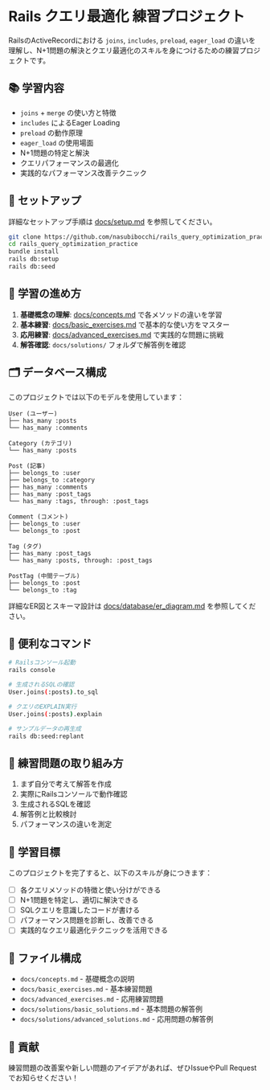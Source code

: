 # Rails クエリ最適化 練習プロジェクト

RailsのActiveRecordにおける `joins`, `includes`, `preload`, `eager_load` の違いを理解し、N+1問題の解決とクエリ最適化のスキルを身につけるための練習プロジェクトです。

## 📚 学習内容

- `joins` + `merge` の使い方と特徴
- `includes` によるEager Loading
- `preload` の動作原理
- `eager_load` の使用場面
- N+1問題の特定と解決
- クエリパフォーマンスの最適化
- 実践的なパフォーマンス改善テクニック

## 🚀 セットアップ

詳細なセットアップ手順は [docs/setup.md](docs/setup.md) を参照してください。

```bash
git clone https://github.com/nasubibocchi/rails_query_optimization_practice.git
cd rails_query_optimization_practice
bundle install
rails db:setup
rails db:seed
```

## 📖 学習の進め方

1. **基礎概念の理解**: [docs/concepts.md](docs/concepts.md) で各メソッドの違いを学習
2. **基本練習**: [docs/basic_exercises.md](docs/basic_exercises.md) で基本的な使い方をマスター
3. **応用練習**: [docs/advanced_exercises.md](docs/advanced_exercises.md) で実践的な問題に挑戦
4. **解答確認**: `docs/solutions/` フォルダで解答例を確認

## 🗂️ データベース構成

このプロジェクトでは以下のモデルを使用しています：

```
User (ユーザー)
├── has_many :posts
└── has_many :comments

Category (カテゴリ)
└── has_many :posts

Post (記事)
├── belongs_to :user
├── belongs_to :category
├── has_many :comments
├── has_many :post_tags
└── has_many :tags, through: :post_tags

Comment (コメント)
├── belongs_to :user
└── belongs_to :post

Tag (タグ)
├── has_many :post_tags
└── has_many :posts, through: :post_tags

PostTag (中間テーブル)
├── belongs_to :post
└── belongs_to :tag
```

詳細なER図とスキーマ設計は [docs/database/er_diagram.md](https://github.com/nasubibocchi/rails_query_optimization_practice/blob/main/docs/database_schema.md) を参照してください。

## 🔧 便利なコマンド

```bash
# Railsコンソール起動
rails console

# 生成されるSQLの確認
User.joins(:posts).to_sql

# クエリのEXPLAIN実行
User.joins(:posts).explain

# サンプルデータの再生成
rails db:seed:replant
```

## 📝 練習問題の取り組み方

1. まず自分で考えて解答を作成
2. 実際にRailsコンソールで動作確認
3. 生成されるSQLを確認
4. 解答例と比較検討
5. パフォーマンスの違いを測定

## 🎯 学習目標

このプロジェクトを完了すると、以下のスキルが身につきます：

- [ ] 各クエリメソッドの特徴と使い分けができる
- [ ] N+1問題を特定し、適切に解決できる
- [ ] SQLクエリを意識したコードが書ける
- [ ] パフォーマンス問題を診断し、改善できる
- [ ] 実践的なクエリ最適化テクニックを活用できる

## 📂 ファイル構成

- `docs/concepts.md` - 基礎概念の説明
- `docs/basic_exercises.md` - 基本練習問題
- `docs/advanced_exercises.md` - 応用練習問題  
- `docs/solutions/basic_solutions.md` - 基本問題の解答例
- `docs/solutions/advanced_solutions.md` - 応用問題の解答例

## 🤝 貢献

練習問題の改善案や新しい問題のアイデアがあれば、ぜひIssueやPull Requestでお知らせください！
